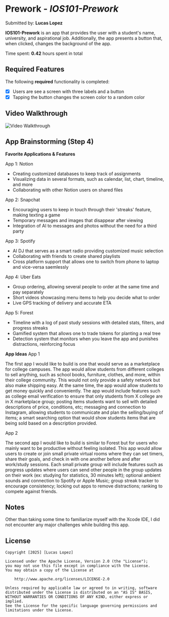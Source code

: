 # Prework - *IOS101-Prework*

Submitted by: **Lucas Lopez**

**IOS101-Prework** is an app that provides the user with a student's name, university, and aspirational job. Additionally, the app presents a button that, when clicked, changes the background of the app.

Time spent: **0.42** hours spent in total

## Required Features

The following **required** functionality is completed:

- [x] Users are see a screen with three labels and a button
- [x] Tapping the button changes the screen color to a random color
 
## Video Walkthrough

![Video Walkthrough](https://i.imgur.com/JmWr49J.gif)

## App Brainstorming (Step 4)

**Favorite Applications & Features**

App 1: Notion
- Creating customized databases to keep track of assignments
- Visualizing data in several formats, such as calendar, list, chart, timeline, and more
- Collaborating with other Notion users on shared files

App 2: Snapchat
- Encouraging users to keep in touch through their 'streaks' feature, making texting a game
- Temporary messages and images that disappear after viewing
- Integration of AI to messages and photos without the need for a third party

App 3: Spotify
- AI DJ that serves as a smart radio providing customized music selection
- Collaborating with friends to create shared playlists
- Cross platform support that allows one to switch from phone to laptop and vice-versa saemlessly

App 4: Uber Eats 
- Group ordering, allowing several people to order at the same time and pay separately
- Short videos showcasing menu items to help you decide what to order
- Live GPS tracking of delivery and accurate ETA 

App 5: Forest
- Timeline with a log of past study sessions with detailed stats, filters, and progress streaks
- Gamified system that allows one to trade tokens for planting a real tree
- Detection system that monitors when you leave the app and punishes distractions, reinforcing focus

**App Ideas**
App 1

The first app I would like to build is one that would serve as a marketplace for college campuses. The app would allow students from different colleges to sell anything, such as school books, furniture, clothes, and more, within their college community. This would not only provide a safety network but also make shipping easy. At the same time, the app would allow students to get money quickly and conveniently. The app would include features such as college email verification to ensure that only students from X college are in X marketplace group; posting items students want to sell with detailed descriptions of price, conditions, etc; messaging and connection to Instagram, allowing students to communicate and plan the selling/buying of items; a smart searching option that would show students items that are being sold based on a description provided.

App 2 

The second app I would like to build is similar to Forest but for users who mainly want to be productive without feeling isolated. This app would allow users to create or join small private virtual rooms where they can set timers, share their goals, and check in with one another before and after work/study sessions. Each small private group will include features such as progress updates where users can send other people in the group updates on their work (ex: studying for statistics, 30 minutes left); optional ambient sounds and connection to Spotify or Apple Music; group streak tracker to encourage consistency; locking out apps to remove distractions; ranking to compete against friends. 


## Notes

Other than taking some time to familiarize myself with the Xcode IDE, I did not encounter any major challenges while building this app.

## License

    Copyright [2025] [Lucas Lopez]

    Licensed under the Apache License, Version 2.0 (the "License");
    you may not use this file except in compliance with the License.
    You may obtain a copy of the License at

        http://www.apache.org/licenses/LICENSE-2.0

    Unless required by applicable law or agreed to in writing, software
    distributed under the License is distributed on an "AS IS" BASIS,
    WITHOUT WARRANTIES OR CONDITIONS OF ANY KIND, either express or implied.
    See the License for the specific language governing permissions and
    limitations under the License.
